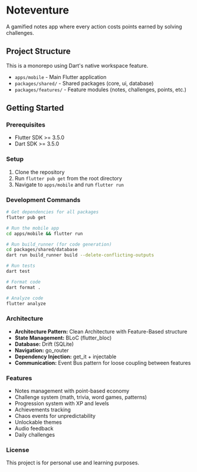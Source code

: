 # Noteventure

A gamified notes app where every action costs points earned by solving challenges.

## Project Structure

This is a monorepo using Dart's native workspace feature.

- `apps/mobile` - Main Flutter application
- `packages/shared/` - Shared packages (core, ui, database)
- `packages/features/` - Feature modules (notes, challenges, points, etc.)

## Getting Started

### Prerequisites

- Flutter SDK >= 3.5.0
- Dart SDK >= 3.5.0

### Setup

1. Clone the repository
2. Run `flutter pub get` from the root directory
3. Navigate to `apps/mobile` and run `flutter run`

### Development Commands

```bash
# Get dependencies for all packages
flutter pub get

# Run the mobile app
cd apps/mobile && flutter run

# Run build_runner (for code generation)
cd packages/shared/database
dart run build_runner build --delete-conflicting-outputs

# Run tests
dart test

# Format code
dart format .

# Analyze code
flutter analyze
```

### Architecture

- **Architecture Pattern:** Clean Architecture with Feature-Based structure
- **State Management:** BLoC (flutter_bloc)
- **Database:** Drift (SQLite)
- **Navigation:** go_router
- **Dependency Injection:** get_it + injectable
- **Communication:** Event Bus pattern for loose coupling between features

### Features

- Notes management with point-based economy
- Challenge system (math, trivia, word games, patterns)
- Progression system with XP and levels
- Achievements tracking
- Chaos events for unpredictability
- Unlockable themes
- Audio feedback
- Daily challenges

### License

This project is for personal use and learning purposes.
